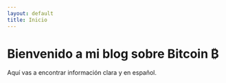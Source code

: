 ```yaml
---
layout: default
title: Inicio
---
```


# Bienvenido a mi blog sobre Bitcoin ₿
Aquí vas a encontrar información clara y en español.

